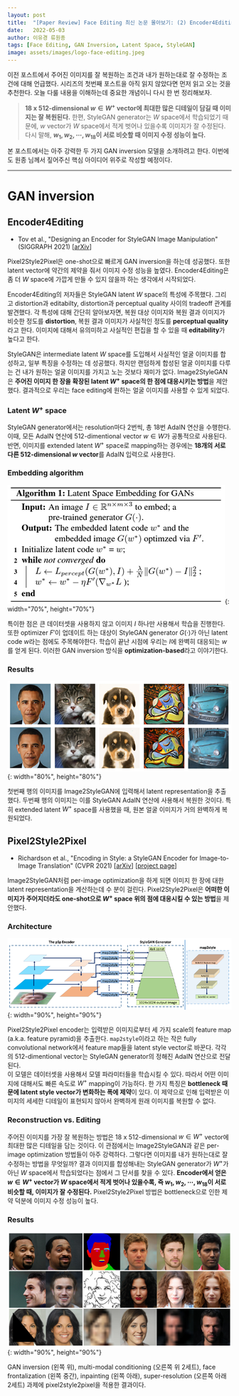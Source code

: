 ```yaml
---
layout: post
title:  "[Paper Review] Face Editing 최신 논문 몰아보기: (2) Encoder4Editing, Pivotal Tuning Inversion"
date:   2022-05-03
author: 이유경 류원종
tags: [Face Editing, GAN Inversion, Latent Space, StyleGAN] 
image: assets/images/logo-face-editing.jpeg
---
```


이전 포스트에서 주어진 이미지를 잘 복원하는 조건과 내가 원하는대로 잘 수정하는 조건에 대해 언급했다. 시리즈의 첫번째 포스트을 아직 읽지 않았다면 먼저 읽고 오는 것을 추천한다. 오늘 다룰 내용을 이해하는데 중요한 개념이니 다시 한 번 정리해보자.  
>**18 x 512-dimensional $w \in W^+$ vector에 최대한 많은 디테일이 담길 때 이미지는 잘 복원된다.** 한편, StyleGAN generator는 $W$ space에서 학습되었기 때문에, $w$ vector가 $W$ space에서 적게 벗어나 있을수록 이미지가 잘 수정된다. 다시 말해, **$w_1, w_2, \cdots, w_{18}$이 서로 비슷할 때 이미지 수정 성능이 높다.**

본 포스트에서는 아주 강력한 두 가지 GAN inversion 모델을 소개하려고 한다. 이번에도 원종 님께서 짚어주신 핵심 아이디어 위주로 작성할 예정이다.

-----

# GAN inversion
## Encoder4Editing
- Tov et al., "Designing an Encoder for StyleGAN Image Manipulation" (SIGGRAPH 2021) [[arXiv](https://arxiv.org/abs/2102.02766)] <br>


Pixel2Style2Pixel은 one-shot으로 빠르게 GAN inversion을 하는데 성공했다. 또한 latent vector에 약간의 제약을 줘서 이미지 수정 성능을 높였다. Encoder4Editing은 좀 더 $W$ space에 가깝게 만들 수 있지 않을까 하는 생각에서 시작되었다.

Encoder4Editing의 저자들은 StyleGAN latent $W$ space의 특성에 주목했다. 그리고 distortion과 editabilty, distortion과 perceptual quality 사이의 tradeoff 관계를 발견했다. 각 특성에 대해 간단히 알아보자면, 복원 대상 이미지와 복원 결과 이미지가 비슷한 정도를 **distortion**, 복원 결과 이미지가 사실적인 정도를 **perceptual quality**라고 한다. 이미지에 대해서 유의미하고 사실적인 편집을 할 수 있을 때 **editability**가 높다고 한다.


StyleGAN은 intermediate latent $W$ space를 도입해서 사실적인 얼굴 이미지를 합성하고, 일부 특징을 수정하는 데 성공했다. 하지만 랜덤하게 합성된 얼굴 이미지를 다루는 건 내가 원하는 얼굴 이미지를 가지고 노는 것보다 재미가 없다. Image2StyleGAN은 **주어진 이미지 한 장을 확장된 latent $W^+$ space의 한 점에 대응시키는 방법**을 제안했다. 결과적으로 우리는 face editing에 원하는 얼굴 이미지를 사용할 수 있게 되었다.

### Latent $W^+$ space
StyleGAN generator에서는 resolution마다 2번씩, 총 18번 AdaIN 연산을 수행한다. 이때, 모든 AdaIN 연산에 512-dimentional vector $w \in W$가 공통적으로 사용된다. 반면, 이미지를 extended latent $W^+$
space로 mapping하는 경우에는 **18개의 서로 다른 512-dimensional $w$ vector**를 AdaIN 입력으로 사용한다. 

### Embedding algorithm
![algorithm](/assets/posts/face-editing/overview-face-editing/image2stylegan-algorithm.png){: width="70%", height="70%"} <br>

특이한 점은 큰 데이터셋을 사용하지 않고 이미지 $I$ 하나만 사용해서 학습을 진행한다. 또한 optimizer $F'$이 업데이트 하는 대상이 StyleGAN generator $G(\cdot)$가 아닌 latent code $w$라는 점에도 주목해야한다. 학습이 끝난 시점에 우리는 $I$에 완벽히 대응되는 $w$를 얻게 된다. 이러한 GAN inversion 방식을 **optimization-based**라고 이야기한다.  

### Results
![result](/assets/posts/face-editing/overview-face-editing/image2stylegan-result.png){: width="80%", height="80%"} <br>

첫번째 행의 이미지를 Image2StyleGAN에 입력해서 latent representation을 추출했다. 두번째 행의 이미지는 이를 StyleGAN AdaIN 연산에 사용해서 복원한 것이다. 특히 extended latent $W^+$
space를 사용했을 때, 원본 얼굴 이미지가 거의 완벽하게 복원되었다. 

## Pixel2Style2Pixel
- Richardson et al., "Encoding in Style: a StyleGAN Encoder for Image-to-Image Translation"  (CVPR 2021) [[arXiv](https://arxiv.org/abs/2008.00951)] [[project page](https://eladrich.github.io/pixel2style2pixel/)]

Image2StyleGAN처럼 per-image optimization을 하게 되면 이미지 한 장에 대한 latent representation을 계산하는데 수 분이 걸린다. Pixel2Style2Pixel은 **어떠한 이미지가 주어지더라도 one-shot으로 $W^+$ space 위의 점에 대응시킬 수 있는 방법**을 제안했다. 

### Architecture
![architecture](/assets/posts/face-editing/overview-face-editing/pixel2style2pixel-architecture.png){: width="90%", height="90%"}<br>

Pixel2Style2Pixel encoder는 입력받은 이미지로부터 세 가지 scale의 feature map (a.k.a. feature pyramid)을 추출한다. `map2style`이라고 하는 작은 fully convolutional network에서 feature map들을 latent style vector로 바꾼다. 각각의 512-dimentional vector는 StyleGAN generator의 정해진 AdaIN 연산으로 전달된다. <br>
이 모델은 데이터셋을 사용해서 모델 파라미터들을 학습시킬 수 있다. 따라서 어떤 이미지에 대해서도 빠른 속도로 $W^+$ mapping이 가능하다. 한 가지 특징은 **bottleneck 때문에 latent style vector가 변화하는 폭에 제약**이 있다. 이 제약으로 인해 입력받은 이미지의 세세한 디테일이 표현되지 않아서 완벽하게 원래 이미지를 복원할 수 없다.  

### Reconstruction vs. Editing
주어진 이미지를 가장 잘 복원하는 방법은 18 x 512-dimensional $w \in W^+$ vector에 최대한 많은 디테일을 담는 것이다. 이 관점에서는 Image2StyleGAN과 같은 per-image optimization 방법들이 아주 강력하다. 
그렇다면 이미지를 내가 원하는대로 잘 수정하는 방법을 무엇일까? 결과 이미지를 합성해내는 StyleGAN generator가 $W^+$가 아닌 $W$ space에서 학습되었다는 점에서 그 단서를 찾을 수 있다. **Encoder에서 얻은 $w \in W^+$ vector가 $W$ space에서 적게 벗어나 있을수록, 즉 $w_1, w_2, \cdots, w_{18}$이 서로 비슷할 때, 이미지가 잘 수정된다.** Pixel2Style2Pixel 방법은 bottleneck으로 인한 제약 덕분에 이미지 수정 성능이 높다.

### Results
![result](/assets/posts/face-editing/overview-face-editing/pixel2style2pixel-result.png){: width="90%", height="90%"} <br>

GAN inversion (왼쪽 위), multi-modal conditioning (오른쪽 위 2세트), face frontalization (왼쪽 중간), inpainting (왼쪽 아래), super-resolution (오른쪽 아래 2세트) 과제에 pixel2style2pixel을 적용한 결과이다.